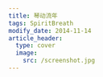 ```yaml
---
title: 琴动流年
tags: SpiritBreath
modify_date: 2014-11-14
article_header:
  type: cover
  image:
    src: /screenshot.jpg
---
```




<!-- A Post with Header Image, See [Page layout](https://kitian616.github.io/jekyll-TeXt-theme/samples.html#page-layout) for more examples. -->

<!--more-->

